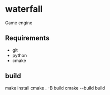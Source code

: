 # waterfall
Game engine

## Requirements
 - git
 - python
 - cmake

## build
make install
cmake . -B build
cmake --build build
